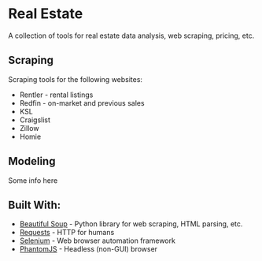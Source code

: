 # Real Estate

A collection of tools for real estate data analysis, web scraping, pricing, etc.

## Scraping

Scraping tools for the following websites:
* Rentler - rental listings
* Redfin - on-market and previous sales
* KSL
* Craigslist
* Zillow
* Homie

## Modeling

Some info here

## Built With:
* [Beautiful Soup](https://www.crummy.com/software/BeautifulSoup/) - Python library for web scraping, HTML parsing, etc.
* [Requests](http://docs.python-requests.org/en/master/) - HTTP for humans
* [Selenium](http://www.seleniumhq.org/projects/webdriver/) - Web browser automation framework
* [PhantomJS](http://phantomjs.org/) - Headless (non-GUI) browser
